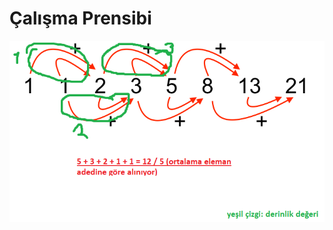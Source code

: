 # Çalışma Prensibi
![Çalışma Prensibi Diyagramı](https://github.com/muhendisonur/csharpprojeleri101/blob/main/Temel/Fibonacci%20Ortalama/calismaMantigi.png?raw=true)
